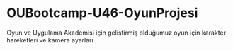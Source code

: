 # OUBootcamp-U46-OyunProjesi
 Oyun ve Uygulama Akademisi için geliştirmiş olduğumuz oyun için karakter hareketleri ve kamera ayarları
